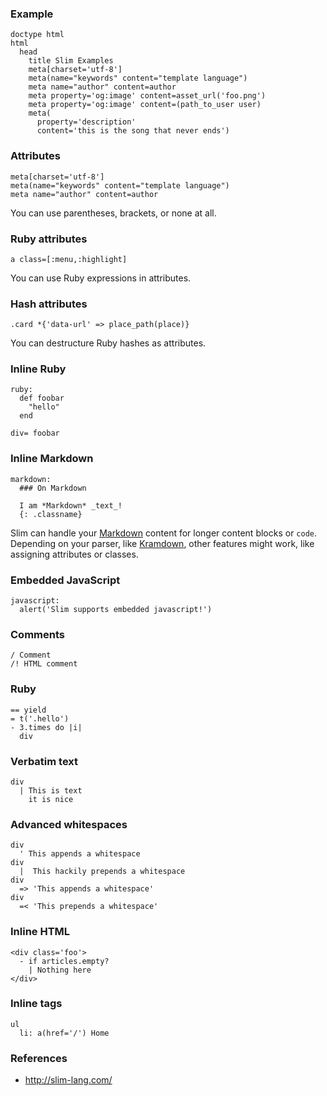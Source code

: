 ### Example

    doctype html
    html
      head
        title Slim Examples
        meta[charset='utf-8']
        meta(name="keywords" content="template language")
        meta name="author" content=author
        meta property='og:image' content=asset_url('foo.png')
        meta property='og:image' content=(path_to_user user)
        meta(
          property='description'
          content='this is the song that never ends')

### Attributes

    meta[charset='utf-8']
    meta(name="keywords" content="template language")
    meta name="author" content=author

You can use parentheses, brackets, or none at all.

### Ruby attributes

    a class=[:menu,:highlight]

You can use Ruby expressions in attributes.

### Hash attributes

    .card *{'data-url' => place_path(place)}

You can destructure Ruby hashes as attributes.

### Inline Ruby

    ruby:
      def foobar
        "hello"
      end

    div= foobar

### Inline Markdown

    markdown:
      ### On Markdown

      I am *Markdown* _text_!
      {: .classname}

Slim can handle your [Markdown](https://daringfireball.net/projects/markdown/syntax) content for longer content blocks or `code`. Depending on your parser, like [Kramdown](https://kramdown.gettalong.org/quickref.html), other features might work, like assigning attributes or classes.

### Embedded JavaScript

    javascript:
      alert('Slim supports embedded javascript!')

### Comments

    / Comment
    /! HTML comment

### Ruby

    == yield
    = t('.hello')
    - 3.times do |i|
      div

### Verbatim text

    div
      | This is text
        it is nice

### Advanced whitespaces

    div
      ' This appends a whitespace
    div
      |  This hackily prepends a whitespace
    div
      => 'This appends a whitespace'
    div
      =< 'This prepends a whitespace'

### Inline HTML

    <div class='foo'>
      - if articles.empty?
        | Nothing here
    </div>

### Inline tags

    ul
      li: a(href='/') Home

### References

-   <a href="http://slim-lang.com/" class="uri">http://slim-lang.com/</a>
